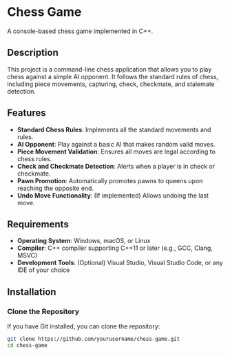 # Chess Game

A console-based chess game implemented in C++.

## Description

This project is a command-line chess application that allows you to play chess against a simple AI opponent. It follows the standard rules of chess, including piece movements, capturing, check, checkmate, and stalemate detection.

## Features

- **Standard Chess Rules**: Implements all the standard movements and rules.
- **AI Opponent**: Play against a basic AI that makes random valid moves.
- **Piece Movement Validation**: Ensures all moves are legal according to chess rules.
- **Check and Checkmate Detection**: Alerts when a player is in check or checkmate.
- **Pawn Promotion**: Automatically promotes pawns to queens upon reaching the opposite end.
- **Undo Move Functionality**: (If implemented) Allows undoing the last move.

## Requirements

- **Operating System**: Windows, macOS, or Linux
- **Compiler**: C++ compiler supporting C++11 or later (e.g., GCC, Clang, MSVC)
- **Development Tools**: (Optional) Visual Studio, Visual Studio Code, or any IDE of your choice

## Installation

### Clone the Repository

If you have Git installed, you can clone the repository:

```bash
git clone https://github.com/yourusername/chess-game.git
cd chess-game

